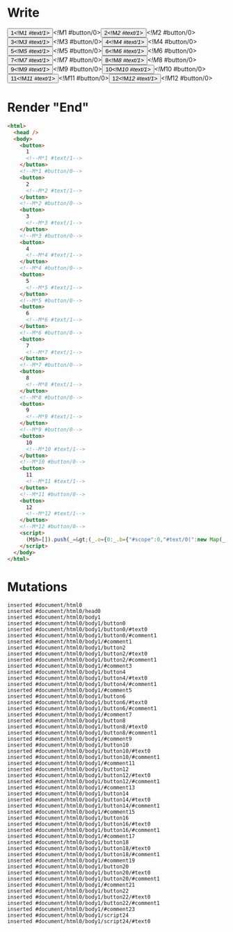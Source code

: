# Write
  <button>1<!M*1 #text/1></button><!M*1 #button/0><button>2<!M*2 #text/1></button><!M*2 #button/0><button>3<!M*3 #text/1></button><!M*3 #button/0><button>4<!M*4 #text/1></button><!M*4 #button/0><button>5<!M*5 #text/1></button><!M*5 #button/0><button>6<!M*6 #text/1></button><!M*6 #button/0><button>7<!M*7 #text/1></button><!M*7 #button/0><button>8<!M*8 #text/1></button><!M*8 #button/0><button>9<!M*9 #text/1></button><!M*9 #button/0><button>10<!M*10 #text/1></button><!M*10 #button/0><button>11<!M*11 #text/1></button><!M*11 #button/0><button>12<!M*12 #text/1></button><!M*12 #button/0><script>(M$h=[]).push(_=>(_.o={0:_.b={"#scope":0,"#text/0(":new Map(_.a=[[0,_.c={num:1,"#scope":1}],[1,_.d={num:2,"#scope":2}],[2,_.e={num:3,"#scope":3}],[3,_.f={num:4,"#scope":4}],[4,_.g={num:5,"#scope":5}],[5,_.h={num:6,"#scope":6}],[6,_.i={num:7,"#scope":7}],[7,_.j={num:8,"#scope":8}],[8,_.k={num:9,"#scope":9}],[9,_.l={num:10,"#scope":10}],[10,_.m={num:11,"#scope":11}],[11,_.n={num:12,"#scope":12}]])},1:_.c,2:_.d,3:_.e,4:_.f,5:_.g,6:_.h,7:_.i,8:_.j,9:_.k,10:_.l,11:_.m,12:_.n},_.c._=_.d._=_.e._=_.f._=_.g._=_.h._=_.i._=_.j._=_.k._=_.l._=_.m._=_.n._=_.b,_.o),[1,"packages/translator-tags/src/__tests__/fixtures/basic-nested-scope-for/template.marko_1_num",2,"packages/translator-tags/src/__tests__/fixtures/basic-nested-scope-for/template.marko_1_num",3,"packages/translator-tags/src/__tests__/fixtures/basic-nested-scope-for/template.marko_1_num",4,"packages/translator-tags/src/__tests__/fixtures/basic-nested-scope-for/template.marko_1_num",5,"packages/translator-tags/src/__tests__/fixtures/basic-nested-scope-for/template.marko_1_num",6,"packages/translator-tags/src/__tests__/fixtures/basic-nested-scope-for/template.marko_1_num",7,"packages/translator-tags/src/__tests__/fixtures/basic-nested-scope-for/template.marko_1_num",8,"packages/translator-tags/src/__tests__/fixtures/basic-nested-scope-for/template.marko_1_num",9,"packages/translator-tags/src/__tests__/fixtures/basic-nested-scope-for/template.marko_1_num",10,"packages/translator-tags/src/__tests__/fixtures/basic-nested-scope-for/template.marko_1_num",11,"packages/translator-tags/src/__tests__/fixtures/basic-nested-scope-for/template.marko_1_num",12,"packages/translator-tags/src/__tests__/fixtures/basic-nested-scope-for/template.marko_1_num",])</script>


# Render "End"
```html
<html>
  <head />
  <body>
    <button>
      1
      <!--M*1 #text/1-->
    </button>
    <!--M*1 #button/0-->
    <button>
      2
      <!--M*2 #text/1-->
    </button>
    <!--M*2 #button/0-->
    <button>
      3
      <!--M*3 #text/1-->
    </button>
    <!--M*3 #button/0-->
    <button>
      4
      <!--M*4 #text/1-->
    </button>
    <!--M*4 #button/0-->
    <button>
      5
      <!--M*5 #text/1-->
    </button>
    <!--M*5 #button/0-->
    <button>
      6
      <!--M*6 #text/1-->
    </button>
    <!--M*6 #button/0-->
    <button>
      7
      <!--M*7 #text/1-->
    </button>
    <!--M*7 #button/0-->
    <button>
      8
      <!--M*8 #text/1-->
    </button>
    <!--M*8 #button/0-->
    <button>
      9
      <!--M*9 #text/1-->
    </button>
    <!--M*9 #button/0-->
    <button>
      10
      <!--M*10 #text/1-->
    </button>
    <!--M*10 #button/0-->
    <button>
      11
      <!--M*11 #text/1-->
    </button>
    <!--M*11 #button/0-->
    <button>
      12
      <!--M*12 #text/1-->
    </button>
    <!--M*12 #button/0-->
    <script>
      (M$h=[]).push(_=&gt;(_.o={0:_.b={"#scope":0,"#text/0(":new Map(_.a=[[0,_.c={num:1,"#scope":1}],[1,_.d={num:2,"#scope":2}],[2,_.e={num:3,"#scope":3}],[3,_.f={num:4,"#scope":4}],[4,_.g={num:5,"#scope":5}],[5,_.h={num:6,"#scope":6}],[6,_.i={num:7,"#scope":7}],[7,_.j={num:8,"#scope":8}],[8,_.k={num:9,"#scope":9}],[9,_.l={num:10,"#scope":10}],[10,_.m={num:11,"#scope":11}],[11,_.n={num:12,"#scope":12}]])},1:_.c,2:_.d,3:_.e,4:_.f,5:_.g,6:_.h,7:_.i,8:_.j,9:_.k,10:_.l,11:_.m,12:_.n},_.c._=_.d._=_.e._=_.f._=_.g._=_.h._=_.i._=_.j._=_.k._=_.l._=_.m._=_.n._=_.b,_.o),[1,"packages/translator-tags/src/__tests__/fixtures/basic-nested-scope-for/template.marko_1_num",2,"packages/translator-tags/src/__tests__/fixtures/basic-nested-scope-for/template.marko_1_num",3,"packages/translator-tags/src/__tests__/fixtures/basic-nested-scope-for/template.marko_1_num",4,"packages/translator-tags/src/__tests__/fixtures/basic-nested-scope-for/template.marko_1_num",5,"packages/translator-tags/src/__tests__/fixtures/basic-nested-scope-for/template.marko_1_num",6,"packages/translator-tags/src/__tests__/fixtures/basic-nested-scope-for/template.marko_1_num",7,"packages/translator-tags/src/__tests__/fixtures/basic-nested-scope-for/template.marko_1_num",8,"packages/translator-tags/src/__tests__/fixtures/basic-nested-scope-for/template.marko_1_num",9,"packages/translator-tags/src/__tests__/fixtures/basic-nested-scope-for/template.marko_1_num",10,"packages/translator-tags/src/__tests__/fixtures/basic-nested-scope-for/template.marko_1_num",11,"packages/translator-tags/src/__tests__/fixtures/basic-nested-scope-for/template.marko_1_num",12,"packages/translator-tags/src/__tests__/fixtures/basic-nested-scope-for/template.marko_1_num",])
    </script>
  </body>
</html>
```

# Mutations
```
inserted #document/html0
inserted #document/html0/head0
inserted #document/html0/body1
inserted #document/html0/body1/button0
inserted #document/html0/body1/button0/#text0
inserted #document/html0/body1/button0/#comment1
inserted #document/html0/body1/#comment1
inserted #document/html0/body1/button2
inserted #document/html0/body1/button2/#text0
inserted #document/html0/body1/button2/#comment1
inserted #document/html0/body1/#comment3
inserted #document/html0/body1/button4
inserted #document/html0/body1/button4/#text0
inserted #document/html0/body1/button4/#comment1
inserted #document/html0/body1/#comment5
inserted #document/html0/body1/button6
inserted #document/html0/body1/button6/#text0
inserted #document/html0/body1/button6/#comment1
inserted #document/html0/body1/#comment7
inserted #document/html0/body1/button8
inserted #document/html0/body1/button8/#text0
inserted #document/html0/body1/button8/#comment1
inserted #document/html0/body1/#comment9
inserted #document/html0/body1/button10
inserted #document/html0/body1/button10/#text0
inserted #document/html0/body1/button10/#comment1
inserted #document/html0/body1/#comment11
inserted #document/html0/body1/button12
inserted #document/html0/body1/button12/#text0
inserted #document/html0/body1/button12/#comment1
inserted #document/html0/body1/#comment13
inserted #document/html0/body1/button14
inserted #document/html0/body1/button14/#text0
inserted #document/html0/body1/button14/#comment1
inserted #document/html0/body1/#comment15
inserted #document/html0/body1/button16
inserted #document/html0/body1/button16/#text0
inserted #document/html0/body1/button16/#comment1
inserted #document/html0/body1/#comment17
inserted #document/html0/body1/button18
inserted #document/html0/body1/button18/#text0
inserted #document/html0/body1/button18/#comment1
inserted #document/html0/body1/#comment19
inserted #document/html0/body1/button20
inserted #document/html0/body1/button20/#text0
inserted #document/html0/body1/button20/#comment1
inserted #document/html0/body1/#comment21
inserted #document/html0/body1/button22
inserted #document/html0/body1/button22/#text0
inserted #document/html0/body1/button22/#comment1
inserted #document/html0/body1/#comment23
inserted #document/html0/body1/script24
inserted #document/html0/body1/script24/#text0
```